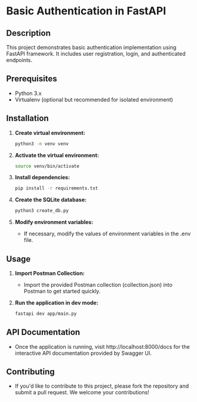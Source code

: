 # Basic Authentication in FastAPI

## Description
This project demonstrates basic authentication implementation using FastAPI framework. It includes user registration, login, and authenticated endpoints.

## Prerequisites
- Python 3.x
- Virtualenv (optional but recommended for isolated environment)

## Installation
1. **Create virtual environment:**
   ```bash
   python3 -m venv venv
   ```

2. **Activate the virtual environment:**
   ```bash
   source venv/bin/activate
   ```

3. **Install dependencies:**
   ```bash
   pip install -r requirements.txt
   ```

4. **Create the SQLite database:**
   ```bash
   python3 create_db.py
   ```
5. **Modify environment variables:**
   - If necessary, modify the values of environment variables in the .env file.


## Usage
1. **Import Postman Collection:**
   - Import the provided Postman collection (collection.json) into Postman to get started quickly.

2. **Run the application in dev mode:**
   ```bash
   fastapi dev app/main.py
   ```

## API Documentation
   - Once the application is running, visit http://localhost:8000/docs for the interactive API documentation provided by Swagger UI.


## Contributing
   - If you'd like to contribute to this project, please fork the repository and submit a pull request. We welcome your contributions!
